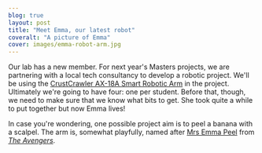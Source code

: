 ```yaml
---
blog: true
layout: post
title: "Meet Emma, our latest robot"
coveralt: "A picture of Emma"
cover: images/emma-robot-arm.jpg
---
```


Our lab has a new member. For next year's Masters projects, we are partnering
with a local tech consultancy to develop a robotic project. We'll be using the
[CrustCrawler AX-18A Smart Robotic
Arm](http://crustcrawler.com/products/AX-18F%20Smart%20Robotic%20Arm/) in the
project. Ultimately we're going to have four: one per student. Before that,
though, we need to make sure that we know what bits to get. She took quite a
while to put together but now Emma lives!

In case you're wondering, one possible project aim is to peel a banana with a
scalpel. The arm is, somewhat playfully, named after [Mrs Emma
Peel](https://en.wikipedia.org/wiki/Emma_Peel) from *[The
Avengers](https://en.wikipedia.org/wiki/The_Avengers_(TV_series))*.
